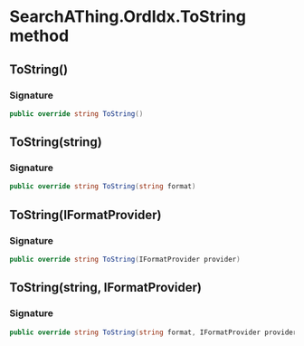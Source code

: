 # SearchAThing.OrdIdx.ToString method
## ToString()
### Signature
```csharp
public override string ToString()
```
## ToString(string)
### Signature
```csharp
public override string ToString(string format)
```
## ToString(IFormatProvider)
### Signature
```csharp
public override string ToString(IFormatProvider provider)
```
## ToString(string, IFormatProvider)
### Signature
```csharp
public override string ToString(string format, IFormatProvider provider)
```
